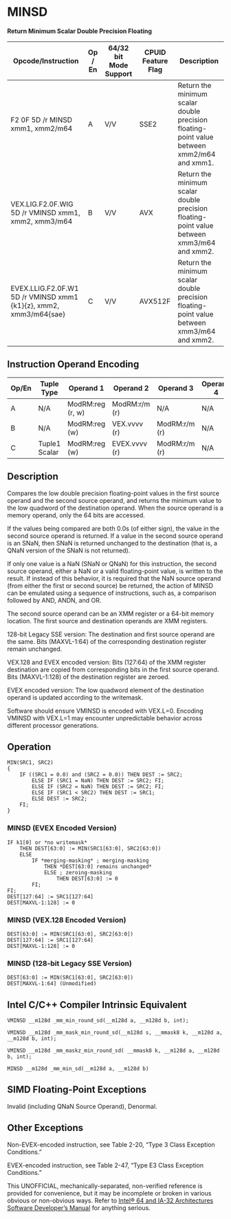 # MINSD

**Return Minimum Scalar Double Precision Floating**

| Opcode/Instruction                                                | Op / En | 64/32 bit Mode Support | CPUID Feature Flag | Description                                                                                |
| ----------------------------------------------------------------- | ------- | ---------------------- | ------------------ | ------------------------------------------------------------------------------------------ |
| F2 0F 5D /r MINSD xmm1, xmm2/m64                                  | A       | V/V                    | SSE2               | Return the minimum scalar double precision floating-point value between xmm2/m64 and xmm1. |
| VEX.LIG.F2.0F.WIG 5D /r VMINSD xmm1, xmm2, xmm3/m64               | B       | V/V                    | AVX                | Return the minimum scalar double precision floating-point value between xmm3/m64 and xmm2. |
| EVEX.LLIG.F2.0F.W1 5D /r VMINSD xmm1 {k1}{z}, xmm2, xmm3/m64{sae} | C       | V/V                    | AVX512F            | Return the minimum scalar double precision floating-point value between xmm3/m64 and xmm2. |

## Instruction Operand Encoding

| Op/En | Tuple Type    | Operand 1        | Operand 2     | Operand 3     | Operand 4 |
| ----- | ------------- | ---------------- | ------------- | ------------- | --------- |
| A     | N/A           | ModRM:reg (r, w) | ModRM:r/m (r) | N/A           | N/A       |
| B     | N/A           | ModRM:reg (w)    | VEX.vvvv (r)  | ModRM:r/m (r) | N/A       |
| C     | Tuple1 Scalar | ModRM:reg (w)    | EVEX.vvvv (r) | ModRM:r/m (r) | N/A       |

## Description

Compares the low double precision floating-point values in the first source operand and the second source operand, and returns the minimum value to the low quadword of the destination operand. When the source operand is a memory operand, only the 64 bits are accessed.

If the values being compared are both 0.0s (of either sign), the value in the second source operand is returned. If a value in the second source operand is an SNaN, then SNaN is returned unchanged to the destination (that is, a QNaN version of the SNaN is not returned).

If only one value is a NaN (SNaN or QNaN) for this instruction, the second source operand, either a NaN or a valid floating-point value, is written to the result. If instead of this behavior, it is required that the NaN source operand (from either the first or second source) be returned, the action of MINSD can be emulated using a sequence of instructions, such as, a comparison followed by AND, ANDN, and OR.

The second source operand can be an XMM register or a 64-bit memory location. The first source and destination operands are XMM registers.

128-bit Legacy SSE version: The destination and first source operand are the same. Bits (MAXVL-1:64) of the corresponding destination register remain unchanged.

VEX.128 and EVEX encoded version: Bits (127:64) of the XMM register destination are copied from corresponding bits in the first source operand. Bits (MAXVL-1:128) of the destination register are zeroed.

EVEX encoded version: The low quadword element of the destination operand is updated according to the writemask.

Software should ensure VMINSD is encoded with VEX.L=0. Encoding VMINSD with VEX.L=1 may encounter unpredictable behavior across different processor generations.

## Operation

```
MIN(SRC1, SRC2)
{
    IF ((SRC1 = 0.0) and (SRC2 = 0.0)) THEN DEST := SRC2;
        ELSE IF (SRC1 = NaN) THEN DEST := SRC2; FI;
        ELSE IF (SRC2 = NaN) THEN DEST := SRC2; FI;
        ELSE IF (SRC1 < SRC2) THEN DEST := SRC1;
        ELSE DEST := SRC2;
    FI;
}

```

### MINSD (EVEX Encoded Version)

```
IF k1[0] or *no writemask*
    THEN DEST[63:0] := MIN(SRC1[63:0], SRC2[63:0])
    ELSE
        IF *merging-masking* ; merging-masking
            THEN *DEST[63:0] remains unchanged*
            ELSE ; zeroing-masking
                THEN DEST[63:0] := 0
        FI;
FI;
DEST[127:64] := SRC1[127:64]
DEST[MAXVL-1:128] := 0

```

### MINSD (VEX.128 Encoded Version)

```
DEST[63:0] := MIN(SRC1[63:0], SRC2[63:0])
DEST[127:64] := SRC1[127:64]
DEST[MAXVL-1:128] := 0

```

### MINSD (128-bit Legacy SSE Version)

```
DEST[63:0] := MIN(SRC1[63:0], SRC2[63:0])
DEST[MAXVL-1:64] (Unmodified)

```

## Intel C/C++ Compiler Intrinsic Equivalent

```
VMINSD __m128d _mm_min_round_sd(__m128d a, __m128d b, int);

```

```
VMINSD __m128d _mm_mask_min_round_sd(__m128d s, __mmask8 k, __m128d a, __m128d b, int);

```

```
VMINSD __m128d _mm_maskz_min_round_sd( __mmask8 k, __m128d a, __m128d b, int);

```

```
MINSD __m128d _mm_min_sd(__m128d a, __m128d b)

```

## SIMD Floating-Point Exceptions

Invalid (including QNaN Source Operand), Denormal.

## Other Exceptions

Non-EVEX-encoded instruction, see Table 2-20, “Type 3 Class Exception Conditions.”

EVEX-encoded instruction, see Table 2-47, “Type E3 Class Exception Conditions.”

This UNOFFICIAL, mechanically-separated, non-verified reference is provided for convenience, but it may be
incomplete or broken in various obvious or non-obvious
ways. Refer to [Intel® 64 and IA-32 Architectures Software Developer’s Manual](https://software.intel.com/en-us/download/intel-64-and-ia-32-architectures-sdm-combined-volumes-1-2a-2b-2c-2d-3a-3b-3c-3d-and-4) for anything serious.

